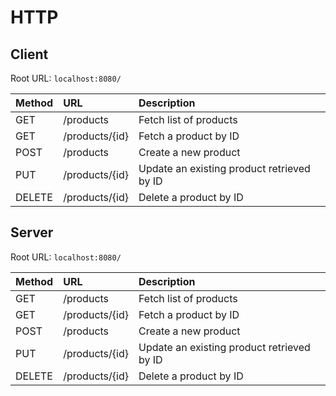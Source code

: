 
# HTTP

## Client

Root URL: `localhost:8080/`

| Method | URL            | Description                                |
|:-------|:---------------|:-------------------------------------------|
| GET    | /products      | Fetch list of products                     |
| GET    | /products/{id} | Fetch a product by ID                      |
| POST   | /products      | Create a new product                       |
| PUT    | /products/{id} | Update an existing product retrieved by ID |
| DELETE | /products/{id} | Delete a product by ID                     |

## Server

Root URL: `localhost:8080/`

| Method | URL            | Description                                |
|:-------|:---------------|:-------------------------------------------|
| GET    | /products      | Fetch list of products                     |
| GET    | /products/{id} | Fetch a product by ID                      |
| POST   | /products      | Create a new product                       |
| PUT    | /products/{id} | Update an existing product retrieved by ID |
| DELETE | /products/{id} | Delete a product by ID                     |
